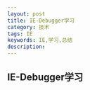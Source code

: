 ```yaml
---
layout: post
title: IE-Debugger学习
category: 技术
tags: IE
keywords: IE,学习,总结
description: 
---
```


## IE-Debugger学习
